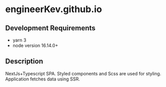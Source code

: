 # engineerKev.github.io

## Development Requirements

* yarn 3
* node version 16.14.0+

## Description

NextJs+Typescript SPA. Styled components and Scss are used for styling. Application fetches data using SSR.
